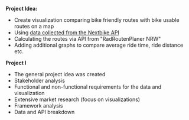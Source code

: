 **Project Idea:**

- Create visualization comparing bike friendly routes with bike usable routes on a map
- Using [data collected from the Nextbike API](https://github.com/WanjaSchaible/mobility_preprocessing_NextBike-Data)
- Calculating the routes via API from "RadRoutenPlaner NRW"
- Adding additional graphs to compare average ride time, ride distance etc.

**Project I**

- The general project idea was created
- Stakeholder analysis
- Functional and non-functional requirements for the data and visualization
- Extensive market research (focus on visualizations)
- Framework analysis
- Data and API breakdown
